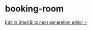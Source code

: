 # booking-room

[Edit in StackBlitz next generation editor ⚡️](https://stackblitz.com/~/github.com/Ankitiet/booking-room)